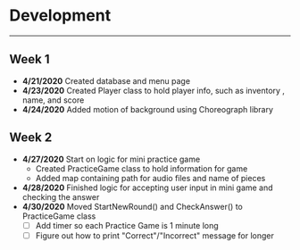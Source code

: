 # Development

---
## Week 1 ##
- **4/21/2020** Created database and menu page
- **4/23/2020** Created Player class to hold player info, such as inventory
, name, and score
- **4/24/2020** Added motion of background using Choreograph library

## Week 2 ## 
- **4/27/2020** Start on logic for mini practice game
    - Created PracticeGame class to hold information for game
    - Added map containing path for audio files and name of pieces
- **4/28/2020** Finished logic for accepting user input in mini game and
 checking the answer
- **4/30/2020** Moved StartNewRound() and CheckAnswer() to PracticeGame class
    - [ ] Add timer so each Practice Game is 1 minute long
    - [ ] Figure out how to print "Correct"/"Incorrect" message for longer
